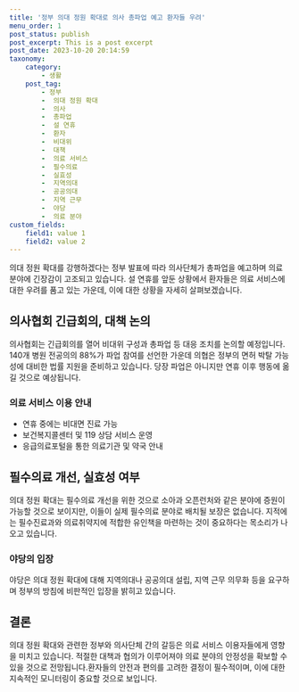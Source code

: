 ```yaml
---
title: '정부 의대 정원 확대로 의사 총파업 예고 환자들 우려'
menu_order: 1
post_status: publish
post_excerpt: This is a post excerpt
post_date: 2023-10-20 20:14:59
taxonomy:
    category:
        - 생활
    post_tag:
        - 정부
        -  의대 정원 확대
        -  의사
        -  총파업
        -  설 연휴
        -  환자
        -  비대위
        -  대책
        -  의료 서비스
        -  필수의료
        -  실효성
        -  지역의대
        -  공공의대
        -  지역 근무
        -  야당
        -  의료 분야
custom_fields:
    field1: value 1
    field2: value 2
---
```



의대 정원 확대를 강행하겠다는 정부 발표에 따라 의사단체가 총파업을 예고하며 의료 분야에 긴장감이 고조되고 있습니다. 설 연휴를 앞둔 상황에서 환자들은 의료 서비스에 대한 우려를 품고 있는 가운데, 이에 대한 상황을 자세히 살펴보겠습니다.

## 의사협회 긴급회의, 대책 논의
의사협회는 긴급회의를 열어 비대위 구성과 총파업 등 대응 조치를 논의할 예정입니다. 140개 병원 전공의의 88%가 파업 참여를 선언한 가운데 의협은 정부의 면허 박탈 가능성에 대비한 법률 지원을 준비하고 있습니다. 당장 파업은 아니지만 연휴 이후 행동에 옮길 것으로 예상됩니다.

### 의료 서비스 이용 안내
- 연휴 중에는 비대면 진료 가능
- 보건복지콜센터 및 119 상담 서비스 운영
- 응급의료포털을 통한 의료기관 및 약국 안내

## 필수의료 개선, 실효성 여부
의대 정원 확대는 필수의료 개선을 위한 것으로 소아과 오픈런처와 같은 분야에 증원이 가능할 것으로 보이지만, 이들이 실제 필수의료 분야로 배치될 보장은 없습니다. 지적에는 필수진료과와 의료취약지에 적합한 유인책을 마련하는 것이 중요하다는 목소리가 나오고 있습니다.

### 야당의 입장
야당은 의대 정원 확대에 대해 지역의대나 공공의대 설립, 지역 근무 의무화 등을 요구하며 정부의 방침에 비판적인 입장을 밝히고 있습니다.

## 결론
의대 정원 확대와 관련한 정부와 의사단체 간의 갈등은 의료 서비스 이용자들에게 영향을 미치고 있습니다. 적절한 대책과 협의가 이루어져야 의료 분야의 안정성을 확보할 수 있을 것으로 전망됩니다.환자들의 안전과 편의를 고려한 결정이 필수적이며, 이에 대한 지속적인 모니터링이 중요할 것으로 보입니다.
